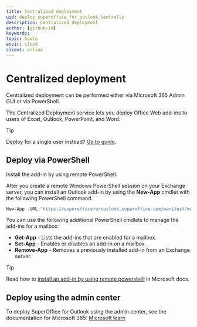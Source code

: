 ```yaml
---
title: Centralized deployment
uid: deploy_superoffice_for_outlook_centrally
description: Centralized deployment
author: {github-id}
keywords:
topic: howto
envir: cloud
client: online
---
```


# Centralized deployment

Centralized deployment can be performed either via Microsoft 365 Admin GUI or via PowerShell.

The Centralized Deployment service lets you deploy Office Web add-ins to users of Excel, Outlook, PowerPoint, and Word.

> [!TIP]
> Deploy for a single user instead? [Go to guide][2].

## Deploy via PowerShell

Install the add-in by using remote PowerShell: 

After you create a remote Windows PowerShell session on your Exchange server, you can install an Outlook add-in by using the **New-App** cmdlet with the following PowerShell command.

```powershell
New-App -URL:"https://superofficeforoutlook.superoffice.com/manifest/manifest.xml">
```

You can use the following additional PowerShell cmdlets to manage the add-ins for a mailbox:

* **Get-App** - Lists the add-ins that are enabled for a mailbox.
* **Set-App** - Enables or disables an add-in on a mailbox.
* **Remove-App** - Removes a previously installed add-in from an Exchange server.

> [!TIP]
> Read how to [install an add-in by using remote powershell][1] in Microsoft docs.

## Deploy using the admin center

To deploy SuperOffice for Outlook using the admin center, see the documentation for Microsoft 365: [Microsoft learn][3]


<!-- Referenced links -->
[1]: https://docs.microsoft.com/en-us/office/dev/add-ins/outlook/testing-and-tips#install-an-add-in-by-using-remote-powershell
[2]: deploy-office-add-in.md
[3]: https://learn.microsoft.com/en-us/microsoft-365/admin/manage/manage-deployment-of-add-ins?view=o365-worldwide

